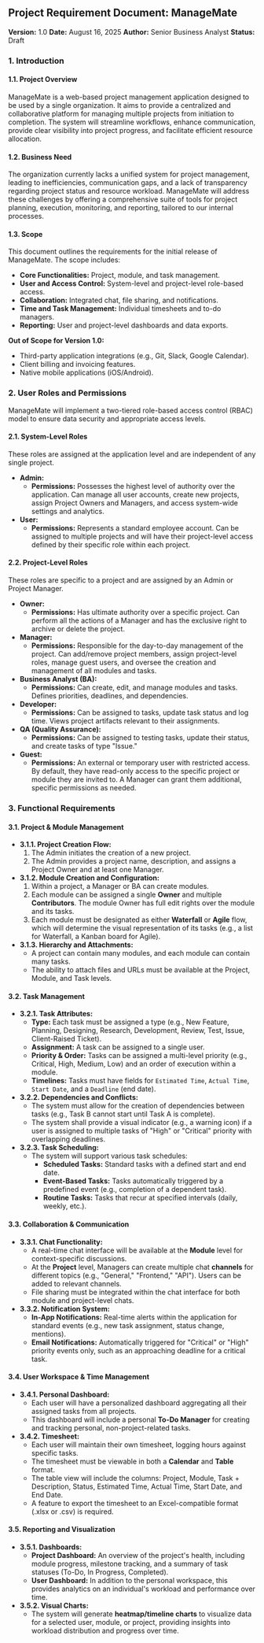 ## Project Requirement Document: ManageMate

**Version:** 1.0
**Date:** August 16, 2025
**Author:** Senior Business Analyst
**Status:** Draft

### **1. Introduction**

#### **1.1. Project Overview**

ManageMate is a web-based project management application designed to be used by a single organization. It aims to provide a centralized and collaborative platform for managing multiple projects from initiation to completion. The system will streamline workflows, enhance communication, provide clear visibility into project progress, and facilitate efficient resource allocation.

#### **1.2. Business Need**

The organization currently lacks a unified system for project management, leading to inefficiencies, communication gaps, and a lack of transparency regarding project status and resource workload. ManageMate will address these challenges by offering a comprehensive suite of tools for project planning, execution, monitoring, and reporting, tailored to our internal processes.

#### **1.3. Scope**

This document outlines the requirements for the initial release of ManageMate. The scope includes:

- **Core Functionalities:** Project, module, and task management.
- **User and Access Control:** System-level and project-level role-based access.
- **Collaboration:** Integrated chat, file sharing, and notifications.
- **Time and Task Management:** Individual timesheets and to-do managers.
- **Reporting:** User and project-level dashboards and data exports.

**Out of Scope for Version 1.0:**

- Third-party application integrations (e.g., Git, Slack, Google Calendar).
- Client billing and invoicing features.
- Native mobile applications (iOS/Android).

### **2. User Roles and Permissions**

ManageMate will implement a two-tiered role-based access control (RBAC) model to ensure data security and appropriate access levels.

#### **2.1. System-Level Roles**

These roles are assigned at the application level and are independent of any single project.

- **Admin:**
  - **Permissions:** Possesses the highest level of authority over the application. Can manage all user accounts, create new projects, assign Project Owners and Managers, and access system-wide settings and analytics.
- **User:**
  - **Permissions:** Represents a standard employee account. Can be assigned to multiple projects and will have their project-level access defined by their specific role within each project.

#### **2.2. Project-Level Roles**

These roles are specific to a project and are assigned by an Admin or Project Manager.

- **Owner:**
  - **Permissions:** Has ultimate authority over a specific project. Can perform all the actions of a Manager and has the exclusive right to archive or delete the project.
- **Manager:**
  - **Permissions:** Responsible for the day-to-day management of the project. Can add/remove project members, assign project-level roles, manage guest users, and oversee the creation and management of all modules and tasks.
- **Business Analyst (BA):**
  - **Permissions:** Can create, edit, and manage modules and tasks. Defines priorities, deadlines, and dependencies.
- **Developer:**
  - **Permissions:** Can be assigned to tasks, update task status and log time. Views project artifacts relevant to their assignments.
- **QA (Quality Assurance):**
  - **Permissions:** Can be assigned to testing tasks, update their status, and create tasks of type "Issue."
- **Guest:**
  - **Permissions:** An external or temporary user with restricted access. By default, they have read-only access to the specific project or module they are invited to. A Manager can grant them additional, specific permissions as needed.

### **3. Functional Requirements**

#### **3.1. Project & Module Management**

- **3.1.1. Project Creation Flow:**
  1. The Admin initiates the creation of a new project.
  2. The Admin provides a project name, description, and assigns a Project Owner and at least one Manager.
- **3.1.2. Module Creation and Configuration:**
  1. Within a project, a Manager or BA can create modules.
  2. Each module can be assigned a single **Owner** and multiple **Contributors**. The module Owner has full edit rights over the module and its tasks.
  3. Each module must be designated as either **Waterfall** or **Agile** flow, which will determine the visual representation of its tasks (e.g., a list for Waterfall, a Kanban board for Agile).
- **3.1.3. Hierarchy and Attachments:**
  - A project can contain many modules, and each module can contain many tasks.
  - The ability to attach files and URLs must be available at the Project, Module, and Task levels.

#### **3.2. Task Management**

- **3.2.1. Task Attributes:**
  - **Type:** Each task must be assigned a type (e.g., New Feature, Planning, Designing, Research, Development, Review, Test, Issue, Client-Raised Ticket).
  - **Assignment:** A task can be assigned to a single user.
  - **Priority & Order:** Tasks can be assigned a multi-level priority (e.g., Critical, High, Medium, Low) and an order of execution within a module.
  - **Timelines:** Tasks must have fields for `Estimated Time`, `Actual Time`, `Start Date`, and a `Deadline` (end date).
- **3.2.2. Dependencies and Conflicts:**
  - The system must allow for the creation of dependencies between tasks (e.g., Task B cannot start until Task A is complete).
  - The system shall provide a visual indicator (e.g., a warning icon) if a user is assigned to multiple tasks of "High" or "Critical" priority with overlapping deadlines.
- **3.2.3. Task Scheduling:**
  - The system will support various task schedules:
    - **Scheduled Tasks:** Standard tasks with a defined start and end date.
    - **Event-Based Tasks:** Tasks automatically triggered by a predefined event (e.g., completion of a dependent task).
    - **Routine Tasks:** Tasks that recur at specified intervals (daily, weekly, etc.).

#### **3.3. Collaboration & Communication**

- **3.3.1. Chat Functionality:**
  - A real-time chat interface will be available at the **Module** level for context-specific discussions.
  - At the **Project** level, Managers can create multiple chat **channels** for different topics (e.g., "General," "Frontend," "API"). Users can be added to relevant channels.
  - File sharing must be integrated within the chat interface for both module and project-level chats.
- **3.3.2. Notification System:**
  - **In-App Notifications:** Real-time alerts within the application for standard events (e.g., new task assignment, status change, mentions).
  - **Email Notifications:** Automatically triggered for "Critical" or "High" priority events only, such as an approaching deadline for a critical task.

#### **3.4. User Workspace & Time Management**

- **3.4.1. Personal Dashboard:**
  - Each user will have a personalized dashboard aggregating all their assigned tasks from all projects.
  - This dashboard will include a personal **To-Do Manager** for creating and tracking personal, non-project-related tasks.
- **3.4.2. Timesheet:**
  - Each user will maintain their own timesheet, logging hours against specific tasks.
  - The timesheet must be viewable in both a **Calendar** and **Table** format.
  - The table view will include the columns: Project, Module, Task + Description, Status, Estimated Time, Actual Time, Start Date, and End Date.
  - A feature to export the timesheet to an Excel-compatible format (.xlsx or .csv) is required.

#### **3.5. Reporting and Visualization**

- **3.5.1. Dashboards:**
  - **Project Dashboard:** An overview of the project's health, including module progress, milestone tracking, and a summary of task statuses (To-Do, In Progress, Completed).
  - **User Dashboard:** In addition to the personal workspace, this provides analytics on an individual's workload and performance over time.
- **3.5.2. Visual Charts:**
  - The system will generate **heatmap/timeline charts** to visualize data for a selected user, module, or project, providing insights into workload distribution and progress over time.
